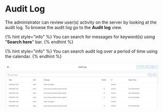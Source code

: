 # Audit Log

The administrator can review user\(s\) activity on the server by looking at the audit log.  To browse the audit log go to the **Audit log** view.  

{% hint style="info" %}
You can search for messages for keyword\(s\) using "**Search here**" bar.
{% endhint %}

{% hint style="info" %}
You can search audit log over a period of time using the calendar.
{% endhint %}

![](../../../.gitbook/assets/kodo-cloud-administration-audit01.png)



